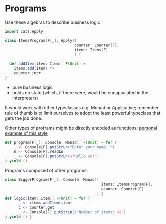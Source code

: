 # Programs

Use these algebras to describe business logic

```scala
import cats.Apply

class ItemsProgram[F[_]: Apply](
                               counter: Counter[F],
                               items: Items[F]
                               ) {
  
  def addItem(item: Item): F[Unit] =
    items.add(item) *>
    counter.incr
}
```


- pure business logic
- holds no state (which, if there were, would be encapsulated in the interpreters)

It would work with other typeclasses e.g. Monad or Applicative; remember rule of thumb is to limit ourselves 
to adopt the least powerful typeclass that gets the job done.

Other types of proframs might be directly encoded as functions; [personal example of this style](https://github.com/jpalmerr/FootballData/blob/2ce5ddd241ae6f8b0f5848d3056eb6bbd75558ee/footballdata/src/main/scala/footballdata/MasterControlProgram.scala#L27-L35)

```scala
def program[F[_]: Console: Monad]: F[Unit] = for {
    _ <- Console[F].putStrLn("Enter your name: ")
    n <- Console[F].readLn
    _ <- Console[F].putStrLn(s"Hello $n!")
} yield ()
```

Programs composed of other programs: 
```scala
class BiggerProgram[F[_]: Console: Monad](
                                           items: ItemsProgram[F], 
                                           counter: Counter[F]
                                         ) {
def logic(item: Item): F[Unit] = for {
      _ <- items.addItem(item)
      c <- counter.get
      _ <- Console[F].putStrLn(s"Number of items: $c")
} yield () }
```


